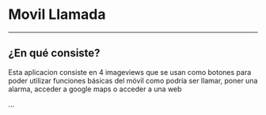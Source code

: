 # Movil Llamada
---
## ¿En qué consiste?
Esta aplicacion consiste en 4 imageviews que se usan como botones para poder utilizar funciones básicas del móvil como podría ser llamar, poner una alarma, acceder a google maps o acceder a una web

...
